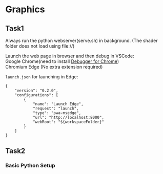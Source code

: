 # Graphics
## Task1
Always run the python webserver(serve.sh) in background. (The shader folder does not load using file://)

Launch the web page in browser and then debug in VSCode: \
Google Chrome(need to install [Debugger for Chrome](https://marketplace.visualstudio.com/items?itemName=msjsdiag.debugger-for-chrome))\
Chromium Edge (No extra extension required)

`launch.json` for launching in Edge:
```
{
    "version": "0.2.0",
    "configurations": [
        {
            "name": "Launch Edge",
            "request": "launch",
            "type": "pwa-msedge",
            "url": "http://localhost:8000",
            "webRoot": "${workspaceFolder}"
        }
    ]
}
```


## Task2
### Basic Python Setup